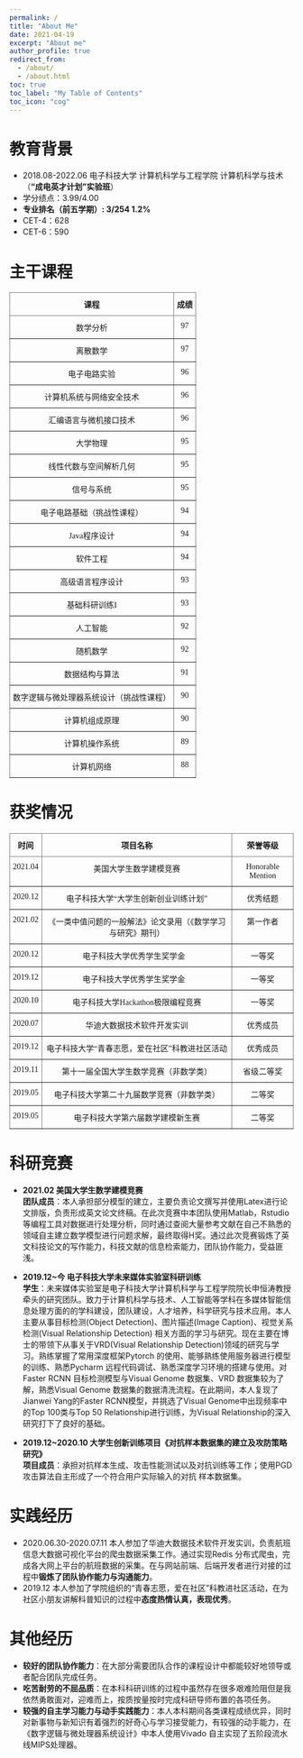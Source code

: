 ```yaml
---
permalink: /
title: "About Me"
date: 2021-04-19
excerpt: "About me"
author_profile: true
redirect_from: 
  - /about/
  - /about.html
toc: true
toc_label: "My Table of Contents"
toc_icon: "cog"
---
```


# 教育背景
  
- 2018.08-2022.06 电子科技大学 计算机科学与工程学院 计算机科学与技术（**“成电英才计划”实验班**）  
- 学分绩点：3.99/4.00   
- **专业排名（前五学期）: 3/254 1.2%**  
- CET-4：628     
- CET-6：590  

# 主干课程
  
<style type="text/css">
.tg  {border-collapse:collapse;border-spacing:0;}
.tg td{border-color:black;border-style:solid;border-width:1px;font-family:Arial, sans-serif;font-size:14px;
  overflow:hidden;padding:10px 5px;word-break:normal;}
.tg th{border-color:black;border-style:solid;border-width:1px;font-family:Arial, sans-serif;font-size:14px;
  font-weight:normal;overflow:hidden;padding:10px 5px;word-break:normal;}
.tg .tg-i3dw{border-color:inherit;font-family:"Times New Roman", Times, serif !important;;text-align:center;vertical-align:top}
.tg .tg-mjfx{border-color:inherit;font-family:"Times New Roman", Times, serif !important;;font-weight:bold;text-align:center;
  vertical-align:top}
</style>
<table class="tg">
<thead>
  <tr>
    <th class="tg-mjfx">课程</th>
    <th class="tg-mjfx">  成绩  </th>
  </tr>
</thead>
<tbody>
  <tr>
    <td class="tg-i3dw">数学分析</td>
    <td class="tg-i3dw">97</td>
  </tr>
  <tr>
    <td class="tg-i3dw">离散数学</td>
    <td class="tg-i3dw">97</td>
  </tr>
  <tr>
    <td class="tg-i3dw">电子电路实验</td>
    <td class="tg-i3dw">96</td>
  </tr>
  <tr>
    <td class="tg-i3dw">计算机系统与网络安全技术</td>
    <td class="tg-i3dw">96</td>
  </tr>
  <tr>
    <td class="tg-i3dw">汇编语言与微机接口技术</td>
    <td class="tg-i3dw">96</td>
  </tr>
  <tr>
    <td class="tg-i3dw">大学物理</td>
    <td class="tg-i3dw">95</td>
  </tr>
  <tr>
    <td class="tg-i3dw">线性代数与空间解析几何</td>
    <td class="tg-i3dw">95</td>
  </tr>
  <tr>
    <td class="tg-i3dw">信号与系统</td>
    <td class="tg-i3dw">95</td>
  </tr>
  <tr>
    <td class="tg-i3dw">电子电路基础（挑战性课程）</td>
    <td class="tg-i3dw">94</td>
  </tr>
  <tr>
    <td class="tg-i3dw">Java程序设计</td>
    <td class="tg-i3dw">94</td>
  </tr>
  <tr>
    <td class="tg-i3dw">软件工程</td>
    <td class="tg-i3dw">94</td>
  </tr>
  <tr>
    <td class="tg-i3dw">高级语言程序设计</td>
    <td class="tg-i3dw">93</td>
  </tr>
  <tr>
    <td class="tg-i3dw">基础科研训练I</td>
    <td class="tg-i3dw">93</td>
  </tr>
  <tr>
    <td class="tg-i3dw">人工智能</td>
    <td class="tg-i3dw">92</td>
  </tr>
  <tr>
    <td class="tg-i3dw">随机数学</td>
    <td class="tg-i3dw">92</td>
  </tr>
  <tr>
    <td class="tg-i3dw">数据结构与算法</td>
    <td class="tg-i3dw">91</td>
  </tr>
  <tr>
    <td class="tg-i3dw">数字逻辑与微处理器系统设计（挑战性课程）</td>
    <td class="tg-i3dw">90</td>
  </tr>
  <tr>
    <td class="tg-i3dw">计算机组成原理</td>
    <td class="tg-i3dw">90</td>
  </tr>
  <tr>
    <td class="tg-i3dw">计算机操作系统</td>
    <td class="tg-i3dw">89</td>
  </tr>
  <tr>
    <td class="tg-i3dw">计算机网络</td>
    <td class="tg-i3dw">88</td>
  </tr>
</tbody>
</table>



# 获奖情况
  
<style type="text/css">
.tg  {border-collapse:collapse;border-spacing:0;}
.tg td{border-color:black;border-style:solid;border-width:1px;font-family:Arial, sans-serif;font-size:14px;
  overflow:hidden;padding:10px 5px;word-break:normal;}
.tg th{border-color:black;border-style:solid;border-width:1px;font-family:Arial, sans-serif;font-size:14px;
  font-weight:normal;overflow:hidden;padding:10px 5px;word-break:normal;}
.tg .tg-i3dw{border-color:inherit;font-family:"Times New Roman", Times, serif !important;;text-align:center;vertical-align:top}
.tg .tg-mjfx{border-color:inherit;font-family:"Times New Roman", Times, serif !important;;font-weight:bold;text-align:center;
  vertical-align:top}
</style>
<table class="tg">
<thead>
  <tr>
    <th class="tg-mjfx">时间</th>
    <th class="tg-mjfx">项目名称</th>
    <th class="tg-mjfx">荣誉等级</th>
  </tr>
</thead>
<tbody>
  <tr>
    <td class="tg-i3dw">2021.04</td>
    <td class="tg-i3dw">美国大学生数学建模竞赛</td>
    <td class="tg-i3dw">Honorable Mention</td>
  </tr>
  <tr>
    <td class="tg-i3dw">2020.12</td>
    <td class="tg-i3dw">电子科技大学“大学生创新创业训练计划”</td>
    <td class="tg-i3dw">优秀结题</td>
  </tr>
  <tr>
    <td class="tg-i3dw">2021.02</td>
    <td class="tg-i3dw">《一类中值问题的一般解法》论文录用（《数学学习与研究》期刊）</td>
    <td class="tg-i3dw">第一作者</td>
  </tr>
  <tr>
    <td class="tg-i3dw">2020.12</td>
    <td class="tg-i3dw">电子科技大学优秀学生奖学金&nbsp;&nbsp;&nbsp;</td>
    <td class="tg-i3dw">一等奖</td>
  </tr>
  <tr>
    <td class="tg-i3dw">2019.12</td>
    <td class="tg-i3dw">电子科技大学优秀学生奖学金&nbsp;&nbsp;&nbsp;</td>
    <td class="tg-i3dw">一等奖</td>
  </tr>
  <tr>
    <td class="tg-i3dw">2020.10</td>
    <td class="tg-i3dw">电子科技大学Hackathon极限编程竞赛</td>
    <td class="tg-i3dw">一等奖</td>
  </tr>
  <tr>
    <td class="tg-i3dw">2020.07</td>
    <td class="tg-i3dw">华迪大数据技术软件开发实训</td>
    <td class="tg-i3dw">优秀成员</td>
  </tr>
  <tr>
    <td class="tg-i3dw">2019.12</td>
    <td class="tg-i3dw">电子科技大学“青春志愿，爱在社区”科教进社区活动</td>
    <td class="tg-i3dw">优秀成员</td>
  </tr>
  <tr>
    <td class="tg-i3dw">2019.11</td>
    <td class="tg-i3dw">第十一届全国大学生数学竞赛（非数学类）</td>
    <td class="tg-i3dw">省级二等奖</td>
  </tr>
  <tr>
    <td class="tg-i3dw">2019.05</td>
    <td class="tg-i3dw">电子科技大学第二十九届数学竞赛（非数学类）</td>
    <td class="tg-i3dw">二等奖</td>
  </tr>
  <tr>
    <td class="tg-i3dw">2019.05</td>
    <td class="tg-i3dw">电子科技大学第六届数学建模新生赛</td>
    <td class="tg-i3dw">二等奖</td>
  </tr>
</tbody>
</table>

# 科研竞赛

- **2021.02 美国大学生数学建模竞赛**  
	**团队成员**：本人承担部分模型的建立，主要负责论文撰写并使用Latex进行论文排版，负责形成英文论文终稿。在此次竞赛中本团队使用Matlab，Rstudio等编程工具对数据进行处理分析，同时通过查阅大量参考文献在自己不熟悉的领域自主建立数学模型进行问题求解，最终取得H奖。通过此次竞赛锻炼了英文科技论文的写作能力，科技文献的信息检索能力，团队协作能力，受益匪浅。

- **2019.12~今  电子科技大学未来媒体实验室科研训练**  
	**学生**：未来媒体实验室是电子科技大学计算机科学与工程学院院长申恒涛教授牵头的研究团队。致力于计算机科学与技术、人工智能等学科在多媒体智能信息处理方面的的学科建设，团队建设，人才培养，科学研究与技术应用。本人主要从事目标检测(Object Detection)、图片描述(Image Caption)、视觉关系检测(Visual Relationship Detection) 相关方面的学习与研究。现在主要在博士的带领下从事关于VRD(Visual Relationship Detection)领域的研究与学习。熟练掌握了常用深度框架Pytorch 的使用、能够熟练使用服务器进行模型的训练、熟悉Pycharm 远程代码调试、熟悉深度学习环境的搭建与使用。对Faster RCNN 目标检测模型与Visual Genome 数据集、VRD 数据集较为了解，熟悉Visual Genome 数据集的数据清洗流程。在此期间，本人复现了Jianwei Yang的Faster RCNN模型，并挑选了Visual Genome中出现频率中的Top 100类与Top 50 Relationship进行训练，为Visual Relationship的深入研究打下了良好的基础。

- **2019.12~2020.10 大学生创新训练项目《对抗样本数据集的建立及攻防策略研究》**  
	**项目成员**：承担对抗样本生成、攻击性能测试以及对抗训练等工作；使用PGD攻击算法自主形成了一个符合用户实际输入的对抗
	样本数据集。

# 实践经历
  
- 2020.06.30-2020.07.11 本人参加了华迪大数据技术软件开发实训，负责航班信息大数据可视化平台的爬虫数据采集工作。通过实现Redis 分布式爬虫，完成各大网上平台的航班数据的采集。在与网站前端、后端开发者进行对接的过程中**锻炼了团队协作能力与沟通能力**。  
- 2019.12 本人参加了学院组织的“青春志愿，爱在社区”科教进社区活动，在为社区小朋友讲解科普知识的过程中**态度热情认真，表现优秀**。  

# 其他经历
  
- **较好的团队协作能力**：在大部分需要团队合作的课程设计中都能较好地领导或者配合团队完成任务。  
- **吃苦耐劳的不屈品质**：在本科科研训练的过程中虽然存在很多艰难险阻但是我依然勇敢面对，迎难而上，按质按量按时完成科研导师布置的各项任务。  
- **较强的自主学习能力与动手实践能力**：本人本科期间各类课程成绩优异，同时对新事物与新知识有着强烈的好奇心与学习接受能力，有较强的动手能力，在《数字逻辑与微处理器系统设计》中本人使用Vivado 自主实现了五阶段流水线MIPS处理器。